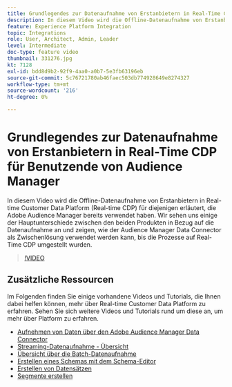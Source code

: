 ```yaml
---
title: Grundlegendes zur Datenaufnahme von Erstanbietern in Real-Time CDP für Benutzende von Audience Manager
description: In diesem Video wird die Offline-Datenaufnahme von Erstanbietern in Real-time Customer Data Platform (Real-time CDP) für diejenigen erläutert, die Adobe Audience Manager bereits verwendet haben. Wir sehen uns einige der Hauptunterschiede zwischen den beiden Produkten in Bezug auf die Datenaufnahme an und zeigen, wie der Audience Manager Data Connector als Zwischenlösung verwendet werden kann, bis die Prozesse auf Real-Time CDP umgestellt wurden.
feature: Experience Platform Integration
topic: Integrations
role: User, Architect, Admin, Leader
level: Intermediate
doc-type: feature video
thumbnail: 331276.jpg
kt: 7128
exl-id: bdd8d9b2-92f9-4aa0-a0b7-5e3fb63196eb
source-git-commit: 5c76721780ab46faec503db774928649e8274327
workflow-type: tm+mt
source-wordcount: '216'
ht-degree: 0%

---
```


# Grundlegendes zur Datenaufnahme von Erstanbietern in Real-Time CDP für Benutzende von Audience Manager

In diesem Video wird die Offline-Datenaufnahme von Erstanbietern in Real-time Customer Data Platform (Real-time CDP) für diejenigen erläutert, die Adobe Audience Manager bereits verwendet haben. Wir sehen uns einige der Hauptunterschiede zwischen den beiden Produkten in Bezug auf die Datenaufnahme an und zeigen, wie der Audience Manager Data Connector als Zwischenlösung verwendet werden kann, bis die Prozesse auf Real-Time CDP umgestellt wurden.


>[!VIDEO](https://video.tv.adobe.com/v/331276/?quality=12&learn=on)

## Zusätzliche Ressourcen

Im Folgenden finden Sie einige vorhandene Videos und Tutorials, die Ihnen dabei helfen können, mehr über Real-time Customer Data Platform zu erfahren. Sehen Sie sich weitere Videos und Tutorials rund um diese an, um mehr über Platform zu erfahren.

* [Aufnehmen von Daten über den Adobe Audience Manager Data Connector](https://experienceleague.adobe.com/docs/platform-learn/tutorials/sources/ingest-data-from-aam.html?lang=en#sources)
* [Streaming-Datenaufnahme - Übersicht](https://experienceleague.adobe.com/docs/platform-learn/tutorials/data-ingestion/understanding-streaming-ingestion.html?lang=en#data-ingestion)
* [Übersicht über die Batch-Datenaufnahme](https://experienceleague.adobe.com/docs/platform-learn/tutorials/data-ingestion/batch-ingestion-overview.html?lang=en#data-ingestion)
* [Erstellen eines Schemas mit dem Schema-Editor](https://experienceleague.adobe.com/docs/experience-platform/xdm/tutorials/create-schema-ui.html?lang=en#getting-started)
* [Erstellen von Datensätzen](https://experienceleague.adobe.com/docs/platform-learn/getting-started-for-data-architects-and-data-engineers/create-datasets.html?lang=en#permissions-required)
* [Segmente erstellen](https://experienceleague.adobe.com/docs/platform-learn/tutorials/segments/create-segments.html?lang=en#segments)
